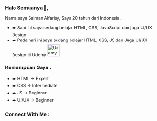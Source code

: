 ### Halo Semuanya 👋,

Nama saya Salman Alfarisy, Saya 20 tahun dari Indonesia.

- :arrow_right: Saat ini saya sedang belajar HTML, CSS, JavaScript dan juga UI/UX Design
- :arrow_right: Pada hari ini saya sedang belajar HTML, CSS, JS dan Juga UI/UX Design di Udemy <img src="https://www.udemy.com/staticx/udemy/images/v7/logo-udemy.svg"  alt="Udemy" width="40" height="40">


### Kemampuan Saya :
- :arrow_right: HTML -> Expert
- :arrow_right: CSS -> Intermediate
- :arrow_right: JS -> Beginner
- :arrow_right: UI/UX -> Beginner

<h3> Connect With Me : </h3>
<p align="left">
 
</p>
